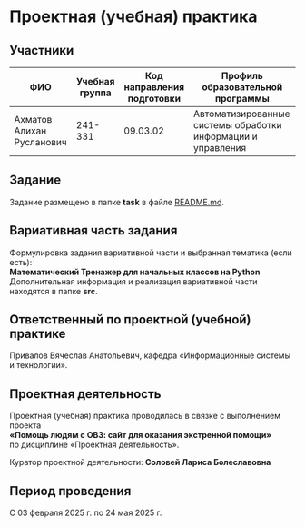 # Проектная (учебная) практика

## Участники

| ФИО                         | Учебная группа | Код направления подготовки | Профиль образовательной программы                            |
|----------------------------|----------------|-----------------------------|---------------------------------------------------------------|
| Ахматов Алихан Русланович | 241-331        | 09.03.02                    | Автоматизированные системы обработки информации и управления |

## Задание

Задание размещено в папке **task** в файле [README.md](task/README.md).

## Вариативная часть задания

Формулировка задания вариативной части и выбранная тематика (если есть):  
**Математический Тренажер для начальных классов на Python**  
Дополнительная информация и реализация вариативной части находятся в папке **src**.

## Ответственный по проектной (учебной) практике

Привалов Вячеслав Анатольевич, кафедра «Информационные системы и технологии».

## Проектная деятельность

Проектная (учебная) практика проводилась в связке с выполнением проекта  
**«Помощь людям с ОВЗ: сайт для оказания экстренной помощи»**  
по дисциплине «Проектная деятельность».

Куратор проектной деятельности: **Соловей Лариса Болеславовна**

## Период проведения

С 03 февраля 2025 г. по 24 мая 2025 г.